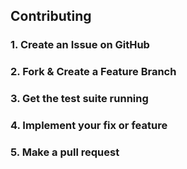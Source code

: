 ## Contributing

### 1. Create an Issue on GitHub

### 2. Fork & Create a Feature Branch

### 3. Get the test suite running

### 4. Implement your fix or feature

### 5. Make a pull request
